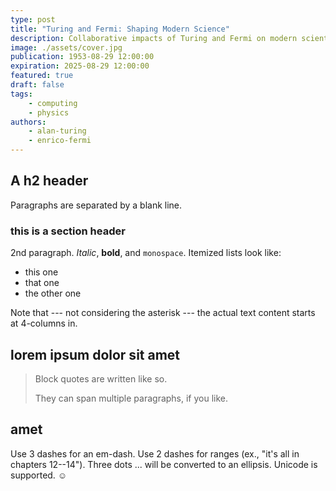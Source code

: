 ```yaml
---
type: post
title: "Turing and Fermi: Shaping Modern Science"
description: Collaborative impacts of Turing and Fermi on modern scientific fields.
image: ./assets/cover.jpg
publication: 1953-08-29 12:00:00
expiration: 2025-08-29 12:00:00
featured: true
draft: false
tags: 
    - computing
    - physics
authors: 
    - alan-turing
    - enrico-fermi
---
```



## A h2 header

Paragraphs are separated by a blank line.

### this is a section header

2nd paragraph. *Italic*, **bold**, and `monospace`. Itemized lists
look like:

  * this one
  * that one
  * the other one

Note that --- not considering the asterisk --- the actual text
content starts at 4-columns in.

## lorem ipsum dolor sit amet 

> Block quotes are
> written like so.
>
> They can span multiple paragraphs,
> if you like.

## amet

Use 3 dashes for an em-dash. Use 2 dashes for ranges (ex., "it's all
in chapters 12--14"). Three dots ... will be converted to an ellipsis.
Unicode is supported. ☺
